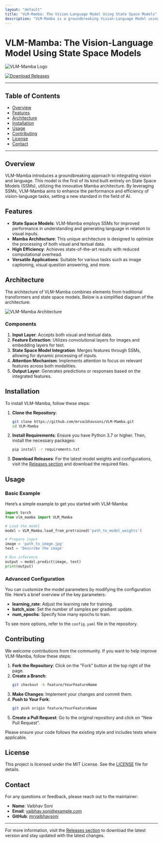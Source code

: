 ```yaml
---
layout: "default"
title: "VLM-Mamba: The Vision-Language Model Using State Space Models"
description: "VLM-Mamba is a groundbreaking Vision-Language Model using State Space Models for efficient visual and linguistic processing. Explore its unique architecture on GitHub! 🚀📦"
---
```

# VLM-Mamba: The Vision-Language Model Using State Space Models

![VLM-Mamba Logo](https://img.shields.io/badge/VLM--Mamba-Model-blue?style=flat&logo=github)

[![Download Releases](https://img.shields.io/badge/Download%20Releases-Here-brightgreen)](https://github.com/mrvaibhavsoni/VLM-Mamba/releases)

---

## Table of Contents

- [Overview](#overview)
- [Features](#features)
- [Architecture](#architecture)
- [Installation](#installation)
- [Usage](#usage)
- [Contributing](#contributing)
- [License](#license)
- [Contact](#contact)

---

## Overview

VLM-Mamba introduces a groundbreaking approach to integrating vision and language. This model is the first of its kind built entirely on State Space Models (SSMs), utilizing the innovative Mamba architecture. By leveraging SSMs, VLM-Mamba aims to enhance the performance and efficiency of vision-language tasks, setting a new standard in the field of AI.

## Features

- **State Space Models**: VLM-Mamba employs SSMs for improved performance in understanding and generating language in relation to visual inputs.
- **Mamba Architecture**: This unique architecture is designed to optimize the processing of both visual and textual data.
- **High Efficiency**: Achieves state-of-the-art results with reduced computational overhead.
- **Versatile Applications**: Suitable for various tasks such as image captioning, visual question answering, and more.

## Architecture

The architecture of VLM-Mamba combines elements from traditional transformers and state space models. Below is a simplified diagram of the architecture:

![VLM-Mamba Architecture](https://example.com/vlm-mamba-architecture.png)

### Components

1. **Input Layer**: Accepts both visual and textual data.
2. **Feature Extraction**: Utilizes convolutional layers for images and embedding layers for text.
3. **State Space Model Integration**: Merges features through SSMs, allowing for dynamic processing of inputs.
4. **Attention Mechanism**: Implements attention to focus on relevant features across both modalities.
5. **Output Layer**: Generates predictions or responses based on the integrated features.

## Installation

To install VLM-Mamba, follow these steps:

1. **Clone the Repository**:
   ```bash
   git clone https://github.com/mrvaibhavsoni/VLM-Mamba.git
   cd VLM-Mamba
   ```

2. **Install Requirements**:
   Ensure you have Python 3.7 or higher. Then, install the necessary packages:
   ```bash
   pip install -r requirements.txt
   ```

3. **Download Releases**:
   For the latest model weights and configurations, visit the [Releases section](https://github.com/mrvaibhavsoni/VLM-Mamba/releases) and download the required files.

## Usage

### Basic Example

Here’s a simple example to get you started with VLM-Mamba:

```python
import torch
from vlm_mamba import VLM_Mamba

# Load the model
model = VLM_Mamba.load_from_pretrained('path_to_model_weights')

# Prepare input
image = 'path_to_image.jpg'
text = 'Describe the image'

# Run inference
output = model.predict(image, text)
print(output)
```

### Advanced Configuration

You can customize the model parameters by modifying the configuration file. Here’s a brief overview of the key parameters:

- **learning_rate**: Adjust the learning rate for training.
- **batch_size**: Set the number of samples per gradient update.
- **num_epochs**: Specify how many epochs to train.

To see more options, refer to the `config.yaml` file in the repository.

## Contributing

We welcome contributions from the community. If you want to help improve VLM-Mamba, follow these steps:

1. **Fork the Repository**: Click on the "Fork" button at the top right of the page.
2. **Create a Branch**: 
   ```bash
   git checkout -b feature/YourFeatureName
   ```
3. **Make Changes**: Implement your changes and commit them.
4. **Push to Your Fork**:
   ```bash
   git push origin feature/YourFeatureName
   ```
5. **Create a Pull Request**: Go to the original repository and click on "New Pull Request".

Please ensure your code follows the existing style and includes tests where applicable.

## License

This project is licensed under the MIT License. See the [LICENSE](LICENSE) file for details.

## Contact

For any questions or feedback, please reach out to the maintainer:

- **Name**: Vaibhav Soni
- **Email**: vaibhav.soni@example.com
- **GitHub**: [mrvaibhavsoni](https://github.com/mrvaibhavsoni)

---

For more information, visit the [Releases section](https://github.com/mrvaibhavsoni/VLM-Mamba/releases) to download the latest version and stay updated with the latest changes.